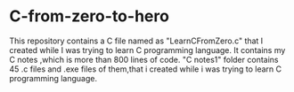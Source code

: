 # C-from-zero-to-hero
This repository contains a C file named as "LearnCFromZero.c" that I created while I was trying to learn C programming language. It contains my C notes ,which is more than 800 lines of code.
"C notes1" folder contains 45 .c files and .exe files of them,that i created while i was trying to learn C programming language.

